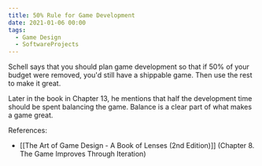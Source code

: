 ```yaml
---
title: 50% Rule for Game Development
date: 2021-01-06 00:00
tags:
  - Game Design
  - SoftwareProjects
---
```


Schell says that you should plan game development so that if 50% of your budget were removed, you'd still have a shippable game. Then use the rest to make it great.

Later in the book in Chapter 13, he mentions that half the development time should be spent balancing the game. Balance is a clear part of what makes a game great.

References:

* [[The Art of Game Design - A Book of Lenses (2nd Edition)]] (Chapter 8. The Game Improves Through Iteration)
